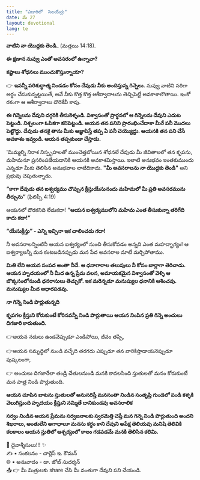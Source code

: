 ```yaml
---
title: "ఎడారిలో  సెలయేర్లు"
date: మే 27
layout: devotional
lang: te
---
```



**వాటిని నా యొద్దకు తెండి**_ (మత్తయి 14:18). 

**ఈ క్షణాన నువ్వు ఎంతో అవసరంలో ఉన్నావా?**

 **కష్టాలు శోధనలు ముంచుకొస్తున్నాయా?**

👉 **ఇవన్నీ పరిశుద్ధాత్మ నిండడం కోసం దేవుడు నీకు అందిస్తున్న గిన్నెలు.** నువ్వు వాటిని సరిగా అర్థం చేసుకున్నట్టయితే, అవే నీకు కొత్త కొత్త ఆశీర్వాదాలను తెచ్చిపెట్టే అవకాశాలౌతాయి. ఇంకో రకంగా ఆ ఆశీర్వాదాలు దొరికేవీ కావు.

**ఈ గిన్నెలను దేవుని దగ్గరికి తీసుకెళ్ళండి. విశ్వాసంతో ప్రార్థనలో ఆ గిన్నెలను దేవుని ఎదుట పెట్టండి. నిశ్చలంగా ఓపికగా కనిపెట్టండి. ఆయన తన పనిని ప్రారంభించేదాకా మీరే పనీ మొదలు పెట్టొద్దు. దేవుడు తనకై తాను మీకు ఆజ్ఞాపిస్తే తప్ప ఏ పనీ చెయ్యొద్దు. ఆయనకి తన పని చేసే అవకాశం ఇవ్వండి. ఆయన తప్పకుండా చేస్తాడు.**

 'మిమ్మల్ని నిరాశ నిస్పృహలతో ముంచెత్తబోయిన శోధనలే దేవుడు మీ జీవితాలలో తన కృపను, మహిమనూ ప్రసరింపజేయడానికి ఆయనకి అవకాశమిస్తాయి. ఇలాటి అనుభవం ఇంతకుముందు ఎన్నడూ మీకు తెలిసిన అనుభవాల లాటిదికాదు. 
**"మీ అవసరాలను నా యొద్దకు తెండి"** అని ప్రభువు చెపుతున్నాడు. 

**“కాగా దేవుడు తన ఐశ్వర్యము చొప్పున క్రీస్తుయేసునందు మహిమలో మీ ప్రతి అవసరమును తీర్చును”** (ఫిలిప్పీ 4:19)

ఆయనలో దొరకనిది లేదుకదా! **“ఆయన ఐశ్వర్యములోని మహిమ ఎంత తీసుకున్నా తరిగేది కాదు కదా!”**

 **“యేసుక్రీస్తు” - ఎన్ని ఇచ్చినా ఇక చాలించడు గదా!** 

నీ అవసరాలన్నింటినీ ఆయన ఐశ్వర్యంలో నుంచి తీసుకోవడం అన్నది ఎంత మహద్భాగ్యం! ఆ ఐశ్వర్యాలన్నీ మన కంటబడినప్పుడు మన పేద అవసరాల మాటే మర్చిపోతాము. 

**మితి లేని ఆయన సంపద అంతా నీదే. ఆ ధనాగారాల తలుపులు నీ కోసం బార్లాగా తెరిచాడు. ఆయన హృదయంలో నీ మీద ఉన్న ప్రేమ వలన, అమాయకమైన విశ్వాసంతో వెళ్ళి ఆ బొక్కసంలోనుండి ధనరాసులు తెచ్చుకో. ఇక మరెన్నడూ మనుష్యుల ధనానికి ఆశించవు. మనుష్యుల మీద ఆధారపడవు.**

**నా గిన్నె నిండి పొర్లుతున్నది** 

**కృపగల క్రీస్తుని కోరుకుంటే కోరినవన్నీ నిండి పొర్లుతాయి ఆయన నింపిన ప్రతి గిన్నె అంచులు దిగజారి కారుతుంది.** 

👉ఆయన నదులు ఉండవెప్పుడూ ఎండిపోయి, జీవం తప్పి, 

👉ఆయన సమృద్ధిలో నుండి వచ్చేది తరగదు ఎప్పుడూ తన వారికిస్తాడాయనెప్పుడూ పుష్కలంగా, 

👉 అంచులు దిగజారేలా తండ్రి చేతులనుండి మనకి కావలసింది స్తుతులతో మనం కోరుకుంటే మన పాత్ర నిండి పొర్లుతుంది.

**ఆయన చూపిన బాటను స్తుతులతో అనుసరిస్తే మనసంతా నిండిన సంతృప్తి గుండెలో పండి కళ్ళకి వెలుగిస్తుంది హృదయం క్రీస్తుని నమ్మితే దానికుండవు అవసరాలిక**

**సర్వం నిండిన ఆయన ప్రేమను సర్వజనాలకు స్వరమెత్తి చెప్తే మన గిన్నె నిండి పొర్లుతుంది అందని శిఖరాలు, అంతులేని అగాధాలూ మనసు కర్థం కాని దేవుని అపేక్ష తెలియవు మనిషి తెలివికి కలకాలం ఆయన స్తుతిలో ఆశ్చర్యంలో కాలం గడపడమే మనకి తెలిసిన కలిమి.**

<div class="blessing">🙏 <span class="bless-text">దైవాశ్శీసులు!!!</span> ✨</div>

<div class="credit">✍️ <span class="credit-text">▪ సంకలనం - చార్లెస్ ఇ. కౌమన్</span></div>
<div class="credit">🌐 <span class="credit-text">▪ అనువాదం - డా. జోబ్ సుదర్శన్</span></div>


<div class="share">📤 👉 <span class="share-text">మీ మిత్రులకు share చేసి మీ వంతుగా దేవుని పని చేయండి.</span></div>
